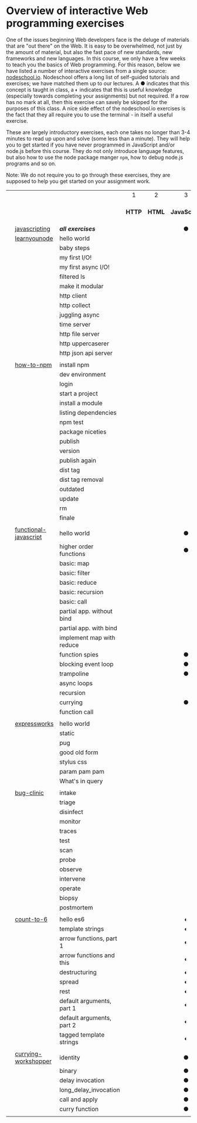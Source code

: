 # Overview of interactive Web programming exercises

One of the issues beginning Web developers face is the deluge of materials that are "out there" on the Web. It is easy to be overwhelmed, not just by the amount of material, but also the fast pace of new standards, new frameworks and new languages. In this course, we only have a few weeks to teach you the basics of Web programming. For this reason, below we have listed a number of interactive exercises from a single source: [nodeschool.io](https://nodeschool.io/). Nodeschool offers a long list of self-guided tutorials and exercises; we have matched them up to our lectures. A ● indicates that this concept is taught in class, a ◐ indicates that this is useful knowledge (especially towards completing your assignments) but not required. If a row has no mark at all, then this exercise can savely be skipped for the purposes of this class. A nice side effect of the nodeschool.io exercises is the fact that they all require you to use the terminal - in itself a useful exercise.

These are largely introductory exercises, each one takes no longer than 3-4 minutes to read up upon and solve (some less than a minute). They will help you to get started if you have never programmed in JavaScript and/or node.js before this course. They do not only introduce language features, but also how to use the node package manger `npm`, how to debug node.js programs and so on.

Note: We do not require you to go through these exercises, they are supposed to help you get started on your assignment work.

<center>

|   |                       |                           |        |         |              |           |       |              |                      |
|---|-----------------------|---------------------------|:--------:|:---------:|:--------------:|:-----------:|:-------:|:--------------:|:----------------------:|
|   |                       |                           | 1 | 2 | 3 | 4 | 5 | 6 | 7 |
|   |                       |                           | **HTTP** | **HTML** | **JavaScript** | **Node.js** | **CSS** | **Node.js II** | **Cookies & sessions** |
|   | [javascripting](https://www.github.com/sethvincent/javascripting)         | **_all exercises_**           |        |         | ●            |           |       |              |                      |
|   | [learnyounode](https://www.github.com/workshopper/learnyounode)          | hello world               |        |         |              | ●         |       |              |                      |
|   |                       | baby steps                |        |         |              | ●         |       |              |                      |
|   |                       | my first I/O!             |        |         |              | ●         |       |              |                      |
|   |                       | my first async I/O!       |        |         |              | ●         |       |              |                      |
|   |                       | filtered ls               |        |         |              | ●         |       |              |                      |
|   |                       | make it modular           |        |         |              |           |       | ●            |                      |
|   |                       | http client               |        |         |              |           |       |              |                      |
|   |                       | http collect              |        |         |              |           |       |              |                      |
|   |                       | juggling async            |        |         |              |           |       |              |                      |
|   |                       | time server               |        |         |              | ●         |       |              |                      |
|   |                       | http file server          |        |         |              | ●         |       |              |                      |
|   |                       | http uppercaserer         |        |         |              |           |       |              |                      |
|   |                       | http json api server      |        |         |              | ●         |       |              |                      |
|   |                       |                           |        |         |              |           |       |              |                      |
|   | [how-to-npm](https://github.com/workshopper/how-to-npm)            | install npm               |        |         |              | ●         |       |              |                      |
|   |                       | dev environment           |        |         |              | ◐         |       |              |                      |
|   |                       | login                     |        |         |              | ●         |       |              |                      |
|   |                       | start a project           |        |         |              | ●         |       |              |                      |
|   |                       | install a module          |        |         |              | ●         |       |              |                      |
|   |                       | listing dependencies      |        |         |              | ●         |       |              |                      |
|   |                       | npm test                  |        |         |              | ◐         |       |              |                      |
|   |                       | package niceties          |        |         |              |           |       |              |                      |
|   |                       | publish                   |        |         |              |           |       |              |                      |
|   |                       | version                   |        |         |              |           |       |              |                      |
|   |                       | publish again             |        |         |              |           |       |              |                      |
|   |                       | dist tag                  |        |         |              |           |       |              |                      |
|   |                       | dist tag removal          |        |         |              |           |       |              |                      |
|   |                       | outdated                  |        |         |              |           |       |              |                      |
|   |                       | update                    |        |         |              |           |       |              |                      |
|   |                       | rm                        |        |         |              |           |       |              |                      |
|   |                       | finale                    |        |         |              |           |       |              |                      |
|   |                       |                           |        |         |              |           |       |              |                      |
|   | [functional-javascript](https://github.com/timoxley/functional-javascript-workshop) | hello world               |        |         | ●            |           |       |              |                      |
|   |                       | higher order functions    |        |         | ●            |           |       |              |                      |
|   |                       | basic: map                |        |         |              | ●         |       |              |                      |
|   |                       | basic: filter             |        |         |              |           |       |              |                      |
|   |                       | basic: reduce             |        |         |              |           |       |              |                      |
|   |                       | basic: recursion          |        |         |              |           |       |              |                      |
|   |                       | basic: call               |        |         |              |           |       |              |                      |
|   |                       | partial app. without bind |        |         |              |           |       |              |                      |
|   |                       | partial app. with bind    |        |         |              |           |       |              |                      |
|   |                       | implement map with reduce |        |         |              |           |       |              |                      |
|   |                       | function spies            |        |         | ●            |           |       |              |                      |
|   |                       | blocking event loop       |        |         | ●            |           |       |              |                      |
|   |                       | trampoline                |        |         | ●            |           |       |              |                      |
|   |                       | async loops               |        |         |              |           |       |              |                      |
|   |                       | recursion                 |        |         |              |           |       |              |                      |
|   |                       | currying                  |        |         | ●            |           |       |              |                      |
|   |                       | function call             |        |         |              |           |       |              |                      |
|   |                       |                           |        |         |              |           |       |              |                      |
|   | [expressworks](https://github.com/azat-co/expressworks)          | hello world               |        |         |              | ●         |       |              |                      |
|   |                       | static                    |        |         |              | ●         |       |              |                      |
|   |                       | pug                       |        |         |              |           |       | ●            |                      |
|   |                       | good old form             |        |         |              |           |       | ●            |                      |
|   |                       | stylus css                |        |         |              |           |       |              |                      |
|   |                       | param pam pam             |        |         |              |           |       | ●            |                      |
|   |                       | What's in query           |        |         |              | ●         |       |              |                      |
|   |                       |                           |        |         |              |           |       |              |                      |
|   | [bug-clinic](https://github.com/othiym23/bug-clinic)            | intake                    |        |         |              |           |       |  ◐           |                      |
|   |                       | triage                    |        |         |              |           |       | ◐            |                      |
|   |                       | disinfect                 |        |         |              |           |       | ◐            |                      |
|   |                       | monitor                   |        |         |              |           |       | ◐            |                      |
|   |                       | traces                    |        |         |              |           |       |              |                      |
|   |                       | test                      |        |         |              |           |       |              |                      |
|   |                       | scan                      |        |         |              |           |       | ◐            |                      |
|   |                       | probe                     |        |         |              |           |       |              |                      |
|   |                       | observe                   |        |         |              |           |       |              |                      |
|   |                       | intervene                 |        |         |              |           |       |              |                      |
|   |                       | operate                   |        |         |              |           |       |              |                      |
|   |                       | biopsy                    |        |         |              |           |       |              |                      |
|   |                       | postmortem                |        |         |              |           |       |              |                      |
|   |                       |                           |        |         |              |           |       |              |                      |
|   | [count-to-6](https://github.com/domenic/count-to-6)            | hello es6                 |        |         | ◐            |           |       |              |                      |
|   |                       | template strings          |        |         | ◐            |           |       |              |                      |
|   |                       | arrow functions, part 1   |        |         | ◐            |           |       |              |                      |
|   |                       | arrow functions and this  |        |         | ◐            |           |       |              |                      |
|   |                       | destructuring             |        |         | ◐            |           |       |              |                      |
|   |                       | spread                    |        |         | ◐            |           |       |              |                      |
|   |                       | rest                      |        |         | ◐            |           |       |              |                      |
|   |                       | default arguments, part 1 |        |         | ◐            |           |       |              |                      |
|   |                       | default arguments, part 2 |        |         | ◐            |           |       |              |                      |
|   |                       | tagged template strings   |        |         | ◐            |           |       |              |                      |
|   |                       |                           |        |         |              |           |       |              |                      |
|   | [currying-workshopper](https://github.com/kishorsharma/currying-workshopper)  | identity                  |        |         | ●            |           |       |              |                      |
|   |                       | binary                    |        |         | ●            |           |       |              |                      |
|   |                       | delay invocation          |        |         | ●            |           |       |              |                      |
|   |                       | long_delay_invocation     |        |         | ●            |           |       |              |                      |
|   |                       | call and apply            |        |         | ●            |           |       |              |                      |
|   |                       | curry function            |        |         | ●            |           |       |              |                      |
|   |                       |                           |        |         |              |           |       |              |                      |